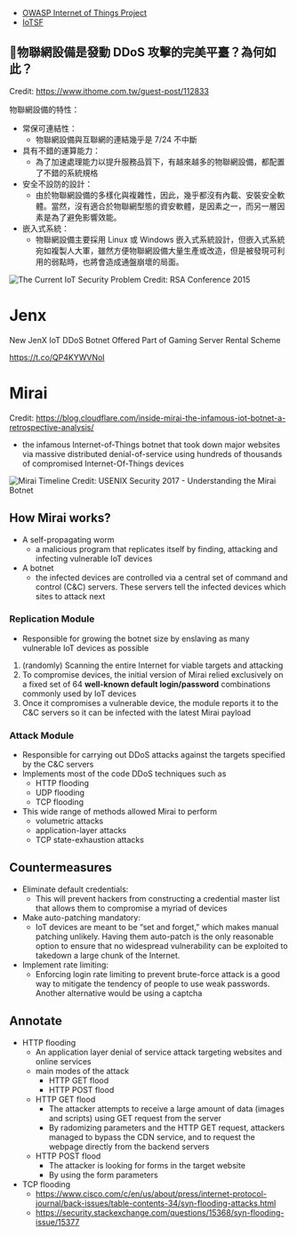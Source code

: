 - [OWASP Internet of Things Project](https://www.owasp.org/index.php/OWASP_Internet_of_Things_Project)
- [IoTSF](https://www.iotsecurityfoundation.org/)

## 物聯網設備是發動 DDoS 攻擊的完美平臺？為何如此？

Credit: https://www.ithome.com.tw/guest-post/112833

物聯網設備的特性：
- 常保可連結性：
    - 物聯網設備與互聯網的連結幾乎是 7/24 不中斷
- 具有不錯的運算能力：
    - 為了加速處理能力以提升服務品質下，有越來越多的物聯網設備，都配置了不錯的系統規格
- 安全不設防的設計：
    - 由於物聯網設備的多樣化與複雜性，因此，幾乎都沒有內載、安裝安全軟體。當然，沒有適合於物聯網型態的資安軟體，是因素之一，而另一層因素是為了避免影響效能。
- 嵌入式系統：
    - 物聯網設備主要採用 Linux 或 Windows 嵌入式系統設計，但嵌入式系統宛如複製人大軍，雖然方便物聯網設備大量生產或改造，但是被發現可利用的弱點時，也將會造成通盤崩壞的局面。

![The Current IoT Security Problem](https://user-images.githubusercontent.com/17448407/35478317-c463acb0-0414-11e8-9d41-e19e128c0a52.jpg)
Credit: RSA Conference 2015

# Jenx

New JenX IoT DDoS Botnet Offered Part of Gaming Server Rental Scheme 

https://t.co/QP4KYWVNoI

# Mirai

Credit: https://blog.cloudflare.com/inside-mirai-the-infamous-iot-botnet-a-retrospective-analysis/

- the infamous Internet-of-Things botnet that took down major websites via massive distributed denial-of-service using hundreds of thousands of compromised Internet-Of-Things devices

![Mirai Timeline](https://user-images.githubusercontent.com/17448407/35479353-28369106-0430-11e8-8619-b55d3d2254d1.png)
Credit: USENIX Security 2017 - Understanding the Mirai Botnet

## How Mirai works?

- A self-propagating worm
    - a malicious program that replicates itself by finding, attacking and infecting vulnerable IoT devices
- A botnet
    - the infected devices are controlled via a central set of command and control (C&C) servers. These servers tell the infected devices which sites to attack next

### Replication Module

- Responsible for growing the botnet size by enslaving as many vulnerable IoT devices as possible

1. (randomly) Scanning the entire Internet for viable targets and attacking
2. To compromise devices, the initial version of Mirai relied exclusively on a fixed set of 64 <b>well-known default login/password</b> combinations commonly used by IoT devices
3. Once it compromises a vulnerable device, the module reports it to the C&C servers so it can be infected with the latest Mirai payload

### Attack Module

- Responsible for carrying out DDoS attacks against the targets specified by the C&C servers
- Implements most of the code DDoS techniques such as
    - HTTP flooding
    - UDP flooding
    - TCP flooding
- This wide range of methods allowed Mirai to perform
    - volumetric attacks
    - application-layer attacks
    - TCP state-exhaustion attacks

## Countermeasures

- Eliminate default credentials: 
    - This will prevent hackers from constructing a credential master list that allows them to compromise a myriad of devices
- Make auto-patching mandatory:
    - IoT devices are meant to be “set and forget,” which makes manual patching unlikely. Having them auto-patch is the only reasonable option to ensure that no widespread vulnerability can be exploited to takedown a large chunk of the Internet.
- Implement rate limiting:
    - Enforcing login rate limiting to prevent brute-force attack is a good way to mitigate the tendency of people to use weak passwords. Another alternative would be using a captcha


## Annotate

- HTTP flooding
    - An application layer denial of service attack targeting websites and online services
    - main modes of the attack
        - HTTP GET flood
        - HTTP POST flood
    - HTTP GET flood
        - The attacker attempts to receive a large amount of data (images and scripts) using GET request from the server
        - By radomizing parameters and the HTTP GET request, attackers managed to bypass the CDN service, and to request the webpage directly from the backend servers
    - HTTP POST flood
        - The attacker is looking for forms in the target website
        - By using the form parameters
- TCP flooding
    - https://www.cisco.com/c/en/us/about/press/internet-protocol-journal/back-issues/table-contents-34/syn-flooding-attacks.html
    - https://security.stackexchange.com/questions/15368/syn-flooding-issue/15377